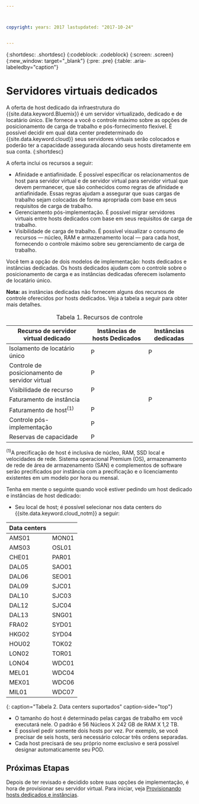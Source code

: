 ```yaml
---



copyright: years: 2017 lastupdated: "2017-10-24"


---
```


{:shortdesc: .shortdesc}
{:codeblock: .codeblock}
{:screen: .screen}
{:new_window: target="_blank"}
{:pre: .pre}
{:table: .aria-labeledby="caption"}


# Servidores virtuais dedicados
A oferta de host dedicado da infraestrutura do {{site.data.keyword.Bluemix}} é um servidor virtualizado, dedicado e de locatário único. Ele fornece a você o controle máximo sobre as opções de posicionamento de carga de trabalho e pós-fornecimento flexível. É possível decidir em qual data center predeterminado do {{site.data.keyword.cloud}} seus servidores virtuais serão colocados e poderão ter a capacidade assegurada alocando seus hosts diretamente em sua conta.
{:shortdesc}

A oferta inclui os recursos a seguir: 

* Afinidade e antiafinidade. É possível especificar os relacionamentos de host para servidor virtual e de servidor virtual para servidor virtual que devem permanecer, que são conhecidos como regras de afinidade e antiafinidade. Essas regras ajudam a assegurar que suas cargas de trabalho sejam colocadas de forma apropriada com base em seus requisitos de carga de trabalho.
* Gerenciamento pós-implementação. É possível migrar servidores virtuais entre hosts dedicados com base em seus requisitos de carga de trabalho.
* Visibilidade de carga de trabalho. É possível visualizar o consumo de recursos — núcleo, RAM e armazenamento local — para cada host, fornecendo o controle máximo sobre seu gerenciamento de carga de trabalho.

Você tem a opção de dois modelos de implementação: hosts dedicados e instâncias dedicadas. Os hosts dedicados ajudam com o controle sobre o posicionamento de carga e as instâncias dedicadas oferecem isolamento de locatário único. 

**Nota:** as instâncias dedicadas não fornecem alguns dos recursos de controle oferecidos por hosts dedicados.  Veja a tabela a seguir para obter mais detalhes. 
<table>
<CAPTION>Tabela 1. Recursos de controle</CAPTION>
<THEAD>
<TR>
<th>Recurso de servidor virtual dedicado</th>
<th>Instâncias de hosts Dedicados</th>
<th>Instâncias dedicadas</th>
</TR>
</THEAD>
<TBODY>
<tr>
<td>Isolamento de locatário único</td>
<td>P</td>
<td>P</td>
</tr>
<tr>
<td>Controle de posicionamento de servidor virtual</td>
<td>P</td>
<td></td>
</tr>
<tr>
<td>Visibilidade de recurso</td>
<td>P</td>
<td></td>
</tr>
<tr>
<td>Faturamento de instância</td>
<td></td>
<td>P</td>
</tr>
<tr>
<td>Faturamento de host<sup>(1)</sup></td>
<td>P</td>
<td></td>
</tr>
<tr>
<td>Controle pós-implementação</td>
<td>P</td>
<td></td>
</tr>
<tr>
<td>Reservas de capacidade</td>
<td>P</td>
<td></td>
</tr>
</TBODY>
</table>


<sup>(1)</sup>A precificação de host é inclusiva de núcleo, RAM, SSD local e velocidades de rede. Sistema operacional Premium (OS), armazenamento de rede de área de armazenamento (SAN) e complementos de software serão precificados por instância com a precificação e o licenciamento existentes em um modelo por hora ou mensal.

Tenha em mente o seguinte quando você estiver pedindo um host dedicado e instâncias de host dedicado:

* Seu local de host; é possível selecionar nos data centers do {{site.data.keyword.cloud_notm}} a seguir:
      
| Data centers          ||
| ------------ | ------- | 
|AMS01         |  MON01  |
|AMS03         |  OSL01  |
|CHE01         |  PAR01  |
|DAL05         |  SAO01  |
|DAL06         |  SEO01  |
|DAL09         |  SJC01  |
|DAL10         |  SJC03  |
|DAL12         |  SJC04  |
|DAL13         |  SNG01  | 
|FRA02         |  SYD01  |
|HKG02         |  SYD04  |
|HOU02         |  TOK02  |
|LON02         |  TOR01  |
|LON04         |  WDC01  |
|MEL01         |  WDC04  |
|MEX01         |  WDC06  |
|MIL01         |  WDC07  |
{: caption="Tabela 2. Data centers suportados" caption-side="top"}

* O tamanho do host é determinado pelas cargas de trabalho em você executará nele. O padrão é 56 Núcleos X 242 GB de RAM X 1,2 TB. 
* É possível pedir somente dois hosts por vez. Por exemplo, se você precisar de seis hosts, será necessário colocar três ordens separadas.
* Cada host precisará de seu próprio nome exclusivo e será possível designar automaticamente seu POD.

## Próximas Etapas

Depois de ter revisado e decidido sobre suas opções de implementação, é hora de provisionar seu servidor virtual. Para iniciar, veja [Provisionando hosts dedicados e instâncias](../vsi/vsi_provision_dedicated.html).



  
